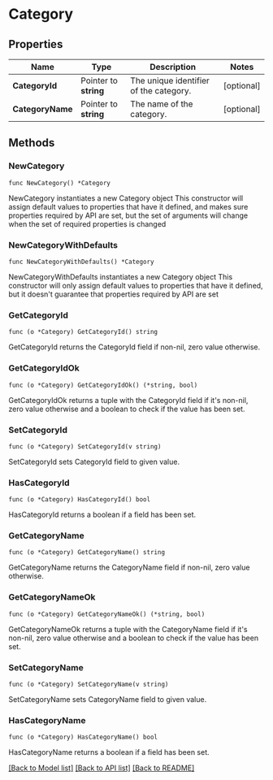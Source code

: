 # Category

## Properties

Name | Type | Description | Notes
------------ | ------------- | ------------- | -------------
**CategoryId** | Pointer to **string** | The unique identifier of the category. | [optional] 
**CategoryName** | Pointer to **string** | The name of the category. | [optional] 

## Methods

### NewCategory

`func NewCategory() *Category`

NewCategory instantiates a new Category object
This constructor will assign default values to properties that have it defined,
and makes sure properties required by API are set, but the set of arguments
will change when the set of required properties is changed

### NewCategoryWithDefaults

`func NewCategoryWithDefaults() *Category`

NewCategoryWithDefaults instantiates a new Category object
This constructor will only assign default values to properties that have it defined,
but it doesn't guarantee that properties required by API are set

### GetCategoryId

`func (o *Category) GetCategoryId() string`

GetCategoryId returns the CategoryId field if non-nil, zero value otherwise.

### GetCategoryIdOk

`func (o *Category) GetCategoryIdOk() (*string, bool)`

GetCategoryIdOk returns a tuple with the CategoryId field if it's non-nil, zero value otherwise
and a boolean to check if the value has been set.

### SetCategoryId

`func (o *Category) SetCategoryId(v string)`

SetCategoryId sets CategoryId field to given value.

### HasCategoryId

`func (o *Category) HasCategoryId() bool`

HasCategoryId returns a boolean if a field has been set.

### GetCategoryName

`func (o *Category) GetCategoryName() string`

GetCategoryName returns the CategoryName field if non-nil, zero value otherwise.

### GetCategoryNameOk

`func (o *Category) GetCategoryNameOk() (*string, bool)`

GetCategoryNameOk returns a tuple with the CategoryName field if it's non-nil, zero value otherwise
and a boolean to check if the value has been set.

### SetCategoryName

`func (o *Category) SetCategoryName(v string)`

SetCategoryName sets CategoryName field to given value.

### HasCategoryName

`func (o *Category) HasCategoryName() bool`

HasCategoryName returns a boolean if a field has been set.


[[Back to Model list]](../README.md#documentation-for-models) [[Back to API list]](../README.md#documentation-for-api-endpoints) [[Back to README]](../README.md)


